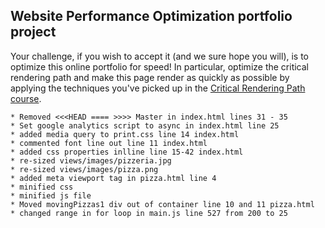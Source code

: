 ## Website Performance Optimization portfolio project

Your challenge, if you wish to accept it (and we sure hope you will), is to optimize this online portfolio for speed! In particular, optimize the critical rendering path and make this page render as quickly as possible by applying the techniques you've picked up in the [Critical Rendering Path course](https://www.udacity.com/course/ud884).


    * Removed <<<HEAD ==== >>>> Master in index.html lines 31 - 35
    * Set google analytics script to async in index.html line 25
    * added media query to print.css line 14 index.html
    * commented font line out line 11 index.html
    * added css properties inlline line 15-42 index.html
    * re-sized views/images/pizzeria.jpg
    * re-sized views/images/pizza.png
    * added meta viewport tag in pizza.html line 4
    * minified css
    * minified js file
    * Moved movingPizzas1 div out of container line 10 and 11 pizza.html
    * changed range in for loop in main.js line 527 from 200 to 25
    